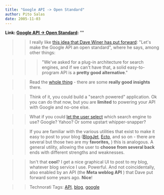 ```yaml
---
title: "Google API -> Open Standard"
author: Pito Salas
date: 2005-11-03
---
```


**Link: [Google API -> Open Standard](None):** ""


>>

>> I really like [this idea that Dave Winer has put
forward](<http://www.clonethegoogleapi.com/>): "Let's make the Google API an
open standard", where he says, among other things:

>>

>>> "We've asked for a plug-in architecture for search engines, and if we
can't have that, a solid easy-to-program API is a **pretty good
alternative**."

>>

>> Read the [whole thing](<http://www.clonethegoogleapi.com/>) - there are
some **really good insights** there.

>>

>> Think of it, you could build a "search powered" application. Ok you can do
that now, but you are **limited** to powering your API with Google and no-one
else.

>>

>> What if you could [let the user select](<http://ecto.kung-foo.tv/>) which
search engine to use? Google? Yahoo? Or some upstart whipper-snapper?

>>

>> If you are familiar with the various utilities that exist to make it easy
to post to your blog ([BlogJet](<http://blogjet.com/>),
[Ecto](<http://ecto.kung-foo.tv/>), and so on - there are several but those
two are my **favorites,** ) this is analogous. A general utility, allowing the
user to **choose from several back** ends with different strengths and
weaknesses.

>>

>> Isn't that **cool**? I get a nice graphical UI to post to my blog, whatever
blog service I use. Powerful. And not coincidentally, also enabled by an API
(the **Meta weblog API** ) that Dave put forward some years ago. **Nice**!

>>

>> Technorati Tags: [API](<http://www.technorati.com/tag/API>),
[blog](<http://www.technorati.com/tag/blog>),
[google](<http://www.technorati.com/tag/google>)


